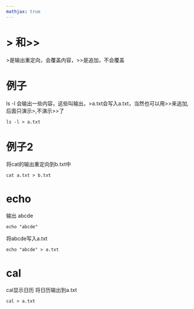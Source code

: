 ```yaml
---
mathjax: true
---
```


# &gt; 和&gt;&gt;
 &gt;是输出重定向，会覆盖内容，&gt;&gt;是追加，不会覆盖

# 例子
 ls -l 会输出一些内容，这些叫输出，&gt;a.txt会写入a.txt，当然也可以用&gt;&gt;来追加,后面只演示&gt;,不演示&gt;&gt;了
```
ls -l > a.txt
```
<!---more-->

# 例子2
 将cat的输出重定向到b.txt中
```
cat a.txt > b.txt
```

# echo
 输出 abcde
```
echo "abcde"
```
 将abcde写入a.txt
```
echo "abcde" > a.txt
```

# cal
 cal显示日历
 将日历输出到a.txt
```
cal > a.txt 
```

